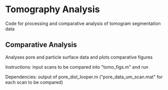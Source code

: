 # Tomography Analysis
Code for processing and comparative analysis of tomogram segmentation data

## Comparative Analysis

Analyses pore and particle surface data and plots comparative figures

Instructions: input scans to be compared into "tomo_figs.m" and run

Dependencies: output of pore_dist_looper.m ("pore_data_um_scan.mat" for each scan to be compared)
